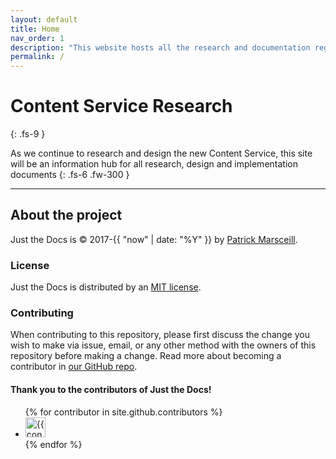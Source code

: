 ```yaml
---
layout: default
title: Home
nav_order: 1
description: "This website hosts all the research and documentation regarding the implementation of the Content Service"
permalink: /
---
```


# Content Service Research
{: .fs-9 }

As we continue to research and design the new Content Service, this site will be an information hub for all research, design and implementation documents
{: .fs-6 .fw-300 }

---

## About the project

Just the Docs is &copy; 2017-{{ "now" | date: "%Y" }} by [Patrick Marsceill](http://patrickmarsceill.com).

### License

Just the Docs is distributed by an [MIT license](https://github.com/pmarsceill/just-the-docs/tree/master/LICENSE.txt).

### Contributing

When contributing to this repository, please first discuss the change you wish to make via issue,
email, or any other method with the owners of this repository before making a change. Read more about becoming a contributor in [our GitHub repo](https://github.com/okeren-cx/research-test.github.io).

#### Thank you to the contributors of Just the Docs!

<ul class="list-style-none">
{% for contributor in site.github.contributors %}
  <li class="d-inline-block mr-1">
     <a href="{{ contributor.html_url }}"><img src="{{ contributor.avatar_url }}" width="32" height="32" alt="{{ contributor.login }}"/></a>
  </li>
{% endfor %}
</ul>
